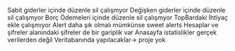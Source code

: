 Sabit giderler içinde düzenle sil çalışmyor
Değişken giderler içinde düzenle sil çalışmyor
Borç Ödemeleri içinde düzenle sil çalışmyor
TopBardaki İhtiyaç ekle çalışmıyor
Alert daha şık olmalı mümkünse sweet alerts
Hesaplar ve şifreler alanındaki şifreler de bir gariplik var
Anasayfa istatislikler gerçek verilerden değil
Veritabanında yapılacaklar-> proje yok